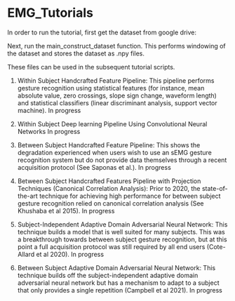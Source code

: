 # EMG_Tutorials

In order to run the tutorial, first get the dataset from google drive: 

Next, run the main_construct_dataset function.  This performs windowing of the dataset and stores the dataset as .npy files.

These files can be used in the subsequent tutorial scripts.

1. Within Subject Handcrafted Feature Pipeline:
This pipeline performs gesture recognition using statistical features (for instance, mean absolute value, zero crossings, slope sign change, waveform length) and statistical classifiers (linear discriminant analysis, support vector machine).
In progress

2. Within Subject Deep learning Pipeline Using Convolutional Neural Networks
In progress


3. Between Subject Handcrafted Feature Pipeline:
This shows the degradation experienced when users wish to use an sEMG gesture recognition system but do not provide data themselves through a recent acquisition protocol (See Saponas et al.).
In progress


4. Between Subject Handcrafted Features Pipeline with Projection Techniques (Canonical Correlation Analysis):
Prior to 2020, the state-of-the-art technique for achieving high performance for between subject gesture recognition relied on canonical correlation analysis (See Khushaba et al 2015).
In progress


5. Subject-Independent Adaptive Domain Adversarial Neural Network:
This technique builds a model that is well suited for many subjects.  This was a breakthrough towards between subject gesture recognition, but at this point a full acquisition protocol was still required by all end users (Cote-Allard et al 2020).
In progress


6. Between Subject Adaptive Domain Adversarial Neural Network:
This technique builds off the subject-independent adaptive domain adversarial neural network but has a mechanism to adapt to a subject that only provides a single repetition (Campbell et al 2021).
In progress
